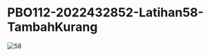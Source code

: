 # PBO112-2022432852-Latihan58-TambahKurang
![58](https://user-images.githubusercontent.com/80507776/112747410-81050180-8fdf-11eb-8297-525b3300a423.JPG)
